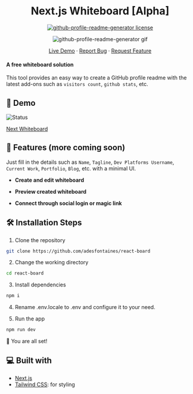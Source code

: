 <h1 align="center">
  Next.js Whiteboard [Alpha]
</h1>

<p align="center">
<a href="https://github.com/rahuldkjain/github-profile-readme-generator/blob/master/LICENSE" target="blank">
<img src="https://img.shields.io/github/license/rahuldkjain/github-profile-readme-generator?style=flat-square" alt="github-profile-readme-generator license" />
</a>

<p align="center"><img src="./src/images/github-profile-readme-generator.gif" alt="github-profile-readme-generator gif" /></p>

<p align="center">
    <a href="https://react-board-lovat.vercel.app/" target="blank">Live Demo</a>
    ·
    <a href="https://github.com/adesfontaines/react-board/issues/new/choose">Report Bug</a>
    ·
    <a href="https://github.com/adesfontaines/react-board/issues/new/choose">Request Feature</a>
</p>


#### A free whiteboard solution

This tool provides an easy way to create a GitHub profile readme with the latest add-ons such as `visitors count`, `github stats`, etc.

## 🚀 Demo

<img alt="Status" src="https://img.shields.io/website?url=https%3A%2F%2Freact-board-lovat.vercel.app%2F&style=flat-square">

[Next Whiteboard](https://react-board-lovat.vercel.app/)

## 🧐 Features (more coming soon)

Just fill in the details such as `Name`, `Tagline`, `Dev Platforms Username`, `Current Work`, `Portfolio`, `Blog`, etc. with a minimal UI.

- **Create and edit whiteboard**

- **Preview created whiteboard**

- **Connect through social login or magic link**


## 🛠️ Installation Steps

1. Clone the repository

```bash
git clone https://github.com/adesfontaines/react-board
```

2. Change the working directory

```bash
cd react-board
```

3. Install dependencies

```bash
npm i
```
4. Rename .env.locale to .env and configure it to your need.
  
5. Run the app

```bash
npm run dev
```

🌟 You are all set!

## 💻 Built with

- [Next.js](https://nextjs.org/)
- [Tailwind CSS](https://tailwindcss.com/): for styling

